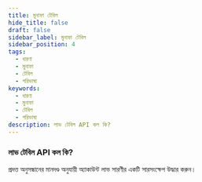 ```yaml
---
title: মুনাফা টেবিল
hide_title: false
draft: false
sidebar_label: মুনাফা টেবিল
sidebar_position: 4
tags:
  - ধারণা
  - মুনাফা
  - টেবিল
  - পরিভাষা
keywords:
  - ধারণা
  - মুনাফা
  - টেবিল
  - পরিভাষা
description: লাভ টেবিল API কল কি?
---
```


### লাভ টেবিল API কল কি?

প্রদত্ত অনুসন্ধানের মানদণ্ড অনুযায়ী অ্যাকাউন্ট লাভ সারণীর একটি সারসংক্ষেপ উদ্ধার করুন।
